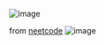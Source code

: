 ![image](https://github.com/friendlyantz/puzzles-and-challanges/assets/70934030/35cce23c-c999-4cc4-9943-eb56f670eb89)

from [neetcode](https://www.youtube.com/watch?v=KLlXCFG5TnA)
![image](https://github.com/friendlyantz/puzzles-and-challanges/assets/70934030/b571b298-7f28-4f0a-9ab3-a1eb36823709)
